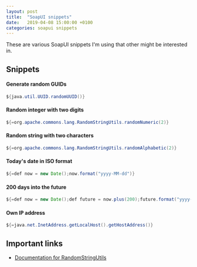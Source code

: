 ```yaml
---
layout: post
title:  "SoapUI snippets"
date:   2019-04-08 15:00:00 +0100
categories: soapui snippets
---
```


These are various SoapUI snippets I'm using that other might be interested in.

## Snippets

#### Generate random GUIDs

```java
${java.util.UUID.randomUUID()}
```

#### Random integer with two digits

```java
${=org.apache.commons.lang.RandomStringUtils.randomNumeric(2)}
```

#### Random string with two characters

```java
${=org.apache.commons.lang.RandomStringUtils.randomAlphabetic(2)}
```

#### Today's date in ISO format

```java
${=def now = new Date();now.format("yyyy-MM-dd")}
```

#### 200 days into the future

```java
${=def now = new Date();def future = now.plus(200);future.format("yyyy-MM-dd")}
```

#### Own IP address

```java
${=java.net.InetAddress.getLocalHost().getHostAddress()}
```

## Important links

- [Documentation for RandomStringUtils][RandomStringUtils-docs]

[RandomStringUtils-docs]: https://commons.apache.org/proper/commons-lang/apidocs/org/apache/commons/lang3/RandomStringUtils.html

